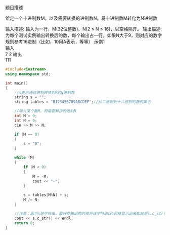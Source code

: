 题目描述



给定一个十进制数M，以及需要转换的进制数N。将十进制数M转化为N进制数

输入描述: 
输入为一行，M(32位整数)、N(2 ≤ N ≤ 16)，以空格隔开。
输出描述: 
为每个测试实例输出转换后的数，每个输出占一行。如果N大于9，则对应的数字规则参考16进制（比如，10用A表示，等等）
示例1  
输入  
7 2
输出  
111

```C++
#include<iostream>
using namespace std;

int main()
{
    //s表示通过进制转换后M的N进制数
    string s = "";
    string tables = "0123456789ABCDEF";//从二进制到十六进制的数的集合

    //输入某个数M，和需要转换的进制N
    int M = 0;
    int N = 0;
    cin >> M >> N;

    if (M == 0)
    {
        s = "0";
    }

    while (M)
    {
        if (M < 0)
        {
            M = -M;
            cout << "-";
        }

        s = tables[M%N] + s;
        M /= N;
    }

    //注意：因为s是字符串，最好在输出的时候将该字符串以C风格显示出来即就是s.c_str(),某些编译器可以跑过，但有的编译器就必须加上
    cout << s.c_str() << endl;
    return 0;
}

```



